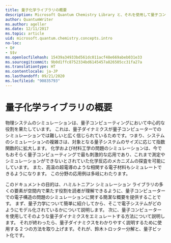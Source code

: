 ```yaml
---
title: 量子化学ライブラリの概要
description: Microsoft Quantum Chemistry Library と、それを使用して量子コンピューターの電子構造問題をシミュレートする方法について説明します。
author: QuantumWriter
ms.author: ageller
ms.date: 12/11/2017
ms.topic: article
uid: microsoft.quantum.chemistry.concepts.intro
no-loc:
- Q#
- $$v
ms.openlocfilehash: 15439a34933bd561dc011acf48e669abeb031e33
ms.sourcegitcommit: 9b0d1ffc8752334bd6145457a826505cc31fa27a
ms.translationtype: HT
ms.contentlocale: ja-JP
ms.lasthandoff: 09/21/2020
ms.locfileid: "90835793"
---
```

# <a name="introduction-to-the-quantum-chemistry-library"></a>量子化学ライブラリの概要

物理システムのシミュレーションは、量子コンピューティングにおいて中心的な役割を果たしています。  これは、量子ダイナミクスが量子コンピューターでのシミュレーションでは難しいと広く信じられているためです。つまり、システムのシミュレーションの複雑さは、対象となる量子システムのサイズに応じて指数関数的に拡大します。  化学および材料工学の問題のシミュレーションは、今でもおそらく量子コンピューティングで最も刺激的な応用であり、これまで測定やシミュレーションができないとされていた化学反応のメカニズムの探査を可能にしています。  また、高温の超電導のような相関する電子材料もシミュレートできるようになります。 この分野の応用例は多岐にわたります。

このドキュメントの目的は、ハミルトニアン シミュレーション ライブラリの多くの要素が空間内で果たす役割を読者が理解できるように、量子コンピューターでの電子構造の問題のシミュレーションに関する簡潔な概要を提供することです。  まず、量子力学について簡単に紹介してから、そこで電子システムがどのようにモデル化されているかについて説明します。  次に、量子コンピューターを使用してそのような量子ダイナミクスをエミュレートする方法について説明します。  それが終わったら、量子ダイナミクスをわかりやすく説明するために使用する 2 つの方法を取り上げます。それが、鈴木トロッター分解と、量子ビット化です。
